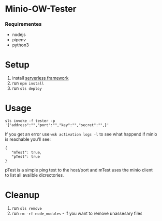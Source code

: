 # Minio-OW-Tester

### Requirementes
 - nodejs
 - pipenv
 - python3

# Setup
1. install [serverless framework](https://www.serverless.com/framework/docs/getting-started/)
2. run `npm install`
3. run `sls deploy`

# Usage 
 `sls invoke -f tester -p '{"address":"","port":"","key":"","secret":"",}'`

 If you get an error use 
 `wsk activation logs -l` to see what happend if minio is reachable you'll see: 
 ``` 
{
    "mTest": true,
    "pTest": true
}
 ```

 pTest is a simple ping test to the host/port and mTest uses the minio client to list all avalible dicrectories.

 # Cleanup
 1. run `sls remove`
 2. run `rm -rf node_modules` - if you want to remove unassesary files

